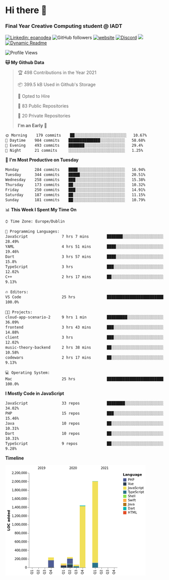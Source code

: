 # Hi there 👋

### Final Year Creative Computing student @ IADT

[![Linkedin: eoanodea](https://img.shields.io/badge/-eoanodea-blue?style=flat-square&logo=Linkedin&logoColor=white&link=https://www.linkedin.com/in/eoanodea/)](https://www.linkedin.com/in/eoanodea/)
![GitHub followers](https://img.shields.io/github/followers/eoanodea?label=Follow&style=social)
[![website](https://img.shields.io/badge/Website-46a2f1.svg?&style=flat-square&logo=Google-Chrome&logoColor=white&link=https://web-space.design/)](http://web-space.design/)
[![Discord](https://img.shields.io/discord/591914197219016707.svg?label=&logo=discord&logoColor=ffffff&color=7389D8&labelColor=6A7EC2)](https://discord.gg/4eEcsSMYXX)
![](https://visitor-badge.glitch.me/badge?page_id=eoanodea.eoanodea)
[![Dynamic Readme](https://github.com/eoanodea/eoanodea/actions/workflows/main.yml/badge.svg)](https://github.com/eoanodea/eoanodea/actions/workflows/main.yml)

<!--
**eoanodea/eoanodea** is a ✨ _special_ ✨ repository because its `README.md` (this file) appears on your GitHub profile.

Here are some ideas to get you started:

- 🔭 I’m currently working on ...
- 🌱 I’m currently learning ...
- 👯 I’m looking to collaborate on ...
- 🤔 I’m looking for help with ...
- 💬 Ask me about ...
- 📫 How to reach me: ...
- 😄 Pronouns: ...
- ⚡ Fun fact: ...
-->

<!--START_SECTION:waka-->

![Profile Views](http://img.shields.io/badge/Profile%20Views-0-blue)

**🐱 My Github Data**

> 🏆 498 Contributions in the Year 2021
>
> 📦 399.5 kB Used in Github's Storage
>
> 💼 Opted to Hire
>
> 📜 83 Public Repositories
>
> 🔑 20 Private Repositories
>
> **I'm an Early 🐤**

```text
🌞 Morning    179 commits    ██░░░░░░░░░░░░░░░░░░░░░░░   10.67%
🌆 Daytime    984 commits    ██████████████░░░░░░░░░░░   58.68%
🌃 Evening    493 commits    ███████░░░░░░░░░░░░░░░░░░   29.4%
🌙 Night      21 commits     ░░░░░░░░░░░░░░░░░░░░░░░░░   1.25%

```

📅 **I'm Most Productive on Tuesday**

```text
Monday       284 commits    ████░░░░░░░░░░░░░░░░░░░░░   16.94%
Tuesday      344 commits    █████░░░░░░░░░░░░░░░░░░░░   20.51%
Wednesday    258 commits    ███░░░░░░░░░░░░░░░░░░░░░░   15.38%
Thursday     173 commits    ██░░░░░░░░░░░░░░░░░░░░░░░   10.32%
Friday       250 commits    ███░░░░░░░░░░░░░░░░░░░░░░   14.91%
Saturday     187 commits    ██░░░░░░░░░░░░░░░░░░░░░░░   11.15%
Sunday       181 commits    ██░░░░░░░░░░░░░░░░░░░░░░░   10.79%

```

📊 **This Week I Spent My Time On**

```text
⌚︎ Time Zone: Europe/Dublin

💬 Programming Languages:
JavaScript               7 hrs 7 mins        ███████░░░░░░░░░░░░░░░░░░   28.49%
YAML                     4 hrs 51 mins       ████░░░░░░░░░░░░░░░░░░░░░   19.46%
Dart                     3 hrs 57 mins       ████░░░░░░░░░░░░░░░░░░░░░   15.8%
TypeScript               3 hrs               ███░░░░░░░░░░░░░░░░░░░░░░   12.02%
C++                      2 hrs 17 mins       ██░░░░░░░░░░░░░░░░░░░░░░░   9.13%

🔥 Editors:
VS Code                  25 hrs              █████████████████████████   100.0%

🐱‍💻 Projects:
cloud-app-scenario-2     9 hrs 1 min         █████████░░░░░░░░░░░░░░░░   36.09%
frontend                 3 hrs 43 mins       ███░░░░░░░░░░░░░░░░░░░░░░   14.88%
client                   3 hrs               ███░░░░░░░░░░░░░░░░░░░░░░   12.02%
music-theory-backend     2 hrs 38 mins       ██░░░░░░░░░░░░░░░░░░░░░░░   10.58%
codewars                 2 hrs 17 mins       ██░░░░░░░░░░░░░░░░░░░░░░░   9.13%

💻 Operating System:
Mac                      25 hrs              █████████████████████████   100.0%

```

**I Mostly Code in JavaScript**

```text
JavaScript               33 repos            ████████░░░░░░░░░░░░░░░░░   34.02%
PHP                      15 repos            ███░░░░░░░░░░░░░░░░░░░░░░   15.46%
Java                     10 repos            ██░░░░░░░░░░░░░░░░░░░░░░░   10.31%
Dart                     10 repos            ██░░░░░░░░░░░░░░░░░░░░░░░   10.31%
TypeScript               9 repos             ██░░░░░░░░░░░░░░░░░░░░░░░   9.28%

```

**Timeline**

![Chart not found](https://raw.githubusercontent.com/eoanodea/eoanodea/main/charts/bar_graph.png)

<!--END_SECTION:waka-->
